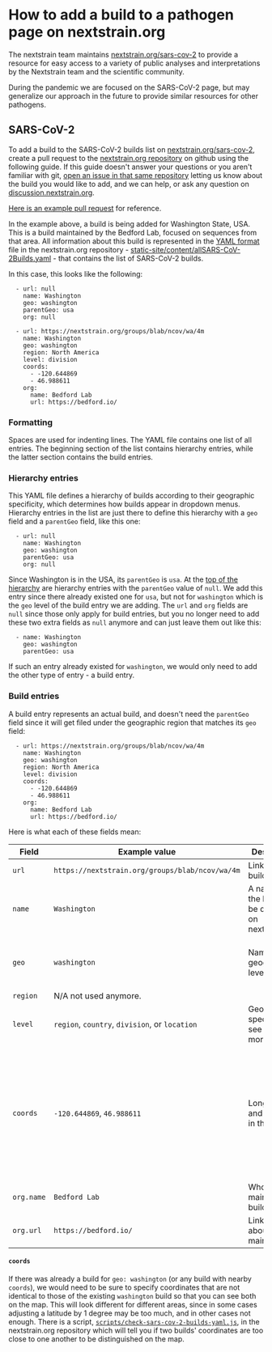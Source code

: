# How to add a build to a pathogen page on nextstrain.org

The nextstrain team maintains [nextstrain.org/sars-cov-2](https://nextstrain.org/sars-cov-2) to provide a resource for easy access to a variety of public analyses and interpretations by the Nextstrain team and the scientific community.

During the pandemic we are focused on the SARS-CoV-2 page, but may generalize our approach in the future to provide similar resources for other pathogens.

## SARS-CoV-2

To add a build to the SARS-CoV-2 builds list on [nextstrain.org/sars-cov-2](https://nextstrain.org/sars-cov-2), create a pull request to the [nextstrain.org repository](https://github.com/nextstrain/nextstrain.org) on github using the following guide.
If this guide doesn't answer your questions or you aren't familiar with git, [open an issue in that same repository](https://github.com/nextstrain/nextstrain.org/issues/new/choose) letting us know about the build you would like to add, and we can help, or ask any question on [discussion.nextstrain.org](https://discussion.nextstrain.org/).

[Here is an example pull request](https://github.com/nextstrain/nextstrain.org/pull/246) for reference.

In the example above, a build is being added for Washington State, USA.
This is a build maintained by the Bedford Lab, focused on sequences from that area.
All information about this build is represented in the [YAML format](https://docs.ansible.com/ansible/latest/reference_appendices/YAMLSyntax.html) file in the nextstrain.org repository - [static-site/content/allSARS-CoV-2Builds.yaml](https://github.com/nextstrain/nextstrain.org/blob/master/static-site/content/allSARS-CoV-2Builds.yaml) - that contains the list of SARS-CoV-2 builds.

In this case, this looks like the following:

```
  - url: null
    name: Washington
    geo: washington
    parentGeo: usa
    org: null

  - url: https://nextstrain.org/groups/blab/ncov/wa/4m
    name: Washington
    geo: washington
    region: North America
    level: division
    coords:
      - -120.644869
      - 46.988611
    org:
      name: Bedford Lab
      url: https://bedford.io/
```

### Formatting

Spaces are used for indenting lines.
The YAML file contains one list of all entries.
The beginning section of the list contains hierarchy entries, while the latter section contains the build entries.

### Hierarchy entries

This YAML file defines a hierarchy of builds according to their geographic specificity, which determines how builds appear in dropdown menus.
Hierarchy entries in the list are just there to define this hierarchy with a `geo` field and a `parentGeo` field, like this one:
```
  - url: null
    name: Washington
    geo: washington
    parentGeo: usa
    org: null
```
Since Washington is in the USA, its `parentGeo` is `usa`.
At the [top of the hierarchy](https://github.com/nextstrain/nextstrain.org/blob/master/static-site/content/allSARS-CoV-2Builds.yaml#L4) are hierarchy entries with the `parentGeo` value of `null`.
We add this entry since there already existed one for `usa`, but not for `washington` which is the `geo` level of the build entry we are adding.
The `url` and `org` fields are `null` since those only apply for build entries, but you no longer need to add these two extra fields as `null` anymore and can just leave them out like this:
```
  - name: Washington
    geo: washington
    parentGeo: usa
```
If such an entry already existed for `washington`, we would only need to add the other type of entry - a build entry.

### Build entries

A build entry represents an actual build, and doesn't need the `parentGeo` field since it will get filed under the geographic region that matches its `geo` field:
```
  - url: https://nextstrain.org/groups/blab/ncov/wa/4m
    name: Washington
    geo: washington
    region: North America
    level: division
    coords:
      - -120.644869
      - 46.988611
    org:
      name: Bedford Lab
      url: https://bedford.io/
```
Here is what each of these fields mean:

| Field | Example value | Description | Formatting |
|---|---|---|---|
|`url`| `https://nextstrain.org/groups/blab/ncov/wa/4m` | Link to the build | Valid unique url |
|`name` | `Washington` | A name for the build to be displayed on nextstrain.org  | Any informative string |
|`geo`|`washington`|Name of the geographic level|Lower case string consistent with `geo` hierarchy|
|`region`|N/A not used anymore.|||
|`level`|`region`, `country`, `division`, or `location` |Geographic specificity; see [here](https://docs.nextstrain.org/en/latest/tutorials/SARS-CoV-2/steps/data-prep.html#appendix-in-depth-guide-to-the-standard-nextstrain-metadata-fields) for more details. ||
|`coords`|`-120.644869`, `46.988611`|Longitutde and latitude in that order|Longitude: number between -180 (West) and 180 (East); Latitude: number between -85 (South) and 85 (North) |
|`org.name`|`Bedford Lab`|Who maintains this build? | String |
|`org.url`|`https://bedford.io/` |Link to info about the maintainers|Valid url|

#### `coords`

If there was already a build for `geo: washington` (or any build with nearby `coords`), we would need to be sure to specify coordinates that are not identical to those of the existing `washington` build so that you can see both on the map.
This will look different for different areas, since in some cases adjusting a latitude by 1 degree may be too much, and in other cases not enough.
There is a script, [`scripts/check-sars-cov-2-builds-yaml.js`](https://github.com/nextstrain/nextstrain.org/blob/master/scripts/check-sars-cov-2-builds-yaml.js), in the nextstrain.org repository which will tell you if two builds' coordinates are too close to one another to be distinguished on the map.
